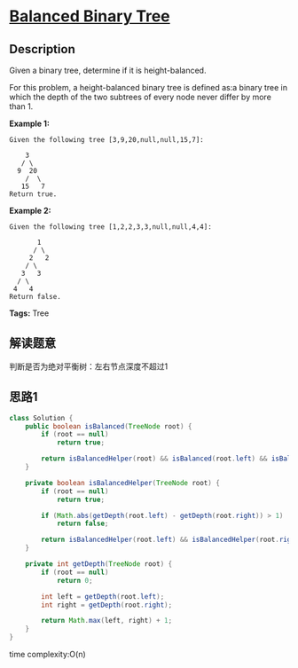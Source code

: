 # [Balanced Binary Tree][title]

## Description
Given a binary tree, determine if it is height-balanced.

For this problem, a height-balanced binary tree is defined as:a binary tree in which the depth of the two subtrees of every node never differ by more than 1.

**Example 1:**
```
Given the following tree [3,9,20,null,null,15,7]:

    3
   / \
  9  20
    /  \
   15   7
Return true.
```

**Example 2:**
```
Given the following tree [1,2,2,3,3,null,null,4,4]:

       1
      / \
     2   2
    / \
   3   3
  / \
 4   4
Return false.
```

**Tags:** Tree

## 解读题意
判断是否为绝对平衡树：左右节点深度不超过1

## 思路1 

```java
class Solution {
    public boolean isBalanced(TreeNode root) {
        if (root == null)
            return true;

        return isBalancedHelper(root) && isBalanced(root.left) && isBalanced(root.right);
    }

    private boolean isBalancedHelper(TreeNode root) {
        if (root == null)
            return true;

        if (Math.abs(getDepth(root.left) - getDepth(root.right)) > 1)
            return false;

        return isBalancedHelper(root.left) && isBalancedHelper(root.right);
    }

    private int getDepth(TreeNode root) {
        if (root == null)
            return 0;

        int left = getDepth(root.left);
        int right = getDepth(root.right);

        return Math.max(left, right) + 1;
    }
}
```
time complexity:O(n)

[title]: https://leetcode.com/problems/balanced-binary-tree/